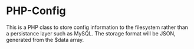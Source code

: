 # PHP-Config
This is a PHP class to store config information to the filesystem rather than a persistance layer such as MySQL. The storage format will be JSON, generated from the $data array.
